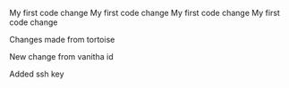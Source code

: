 My first code change
My first code change
My first code change
My first code change


Changes made from tortoise

New change from vanitha id

Added ssh key